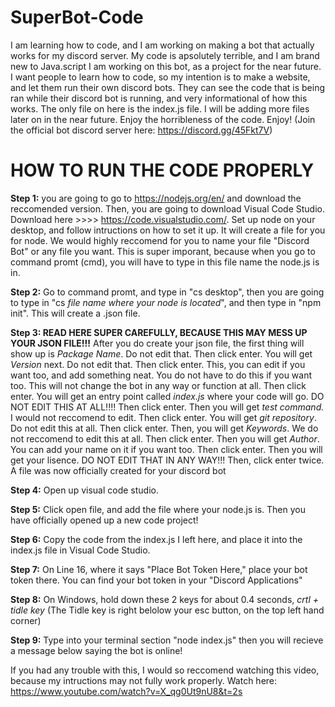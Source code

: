 # SuperBot-Code
I am learning how to code, and I am working on making a bot that actually works for my discord server. My code is apsolutely terrible, and I am brand new to Java.script
I am working on this bot, as a project for the near future. I want people to learn how to code, so my intention is to make a website, and let them run their own discord bots.
They can see the code that is being ran while their discord bot is running, and very informational of how this works.
The only file on here is the index.js file. I will be adding more files later on in the near future.
Enjoy the horribleness of the code. Enjoy! (Join the official bot discord server here: https://discord.gg/45Fkt7V)

 # HOW TO RUN THE CODE PROPERLY

**Step 1:** you are going to go to https://nodejs.org/en/ and download the reccomended version. Then, you are going to download Visual Code Studio. Download here >>>> https://code.visualstudio.com/. Set up node on your desktop, and follow intructions on how to set it up. It will create a file for you for node. We would highly reccomend for you to name your file "Discord Bot" or any file you want. This is super imporant, because when you go to command promt (cmd), you will have to type in this file name the node.js is in. 

**Step 2:** Go to command promt, and type in "cs desktop", then you are going to type in "cs *file name where your node is located*", and then type in "npm init". This will create a .json file.

**Step 3: READ HERE SUPER CAREFULLY, BECAUSE THIS MAY MESS UP YOUR JSON FILE!!!** After you do create your json file, the first thing will show up is *Package Name*. Do not edit that. Then click enter. You will get *Version* next. Do not edit that. Then click enter. This, you can edit if you want too, and add something neat. You do not have to do this if you want too. This will not change the bot in any way or function at all.  Then click enter. You will get an entry point called *index.js* where your code will go. DO NOT EDIT THIS AT ALL!!!! Then click enter. Then you will get *test command.* I would not reccomend to edit. Then click enter. You will get *git repository*. Do not edit this at all. Then click enter. Then, you will get *Keywords*. We do not reccomend to edit this at all. Then click enter. Then you will get *Author*. You can add your name on it if you want too. Then click enter. Then you will get your lisence. DO NOT EDIT THAT IN ANY WAY!!! Then, click enter twice. A file was now officially created for your discord bot

**Step 4:** Open up visual code studio.

**Step 5:** Click open file, and add the file where your node.js is. Then you have officially opened up a new code project!

**Step 6:** Copy the code from the index.js I left here, and place it into the index.js file in Visual Code Studio.

**Step 7:** On Line 16, where it says "Place Bot Token Here," place your bot token there. You can find your bot token in your "Discord Applications"

**Step 8:** On Windows, hold down these 2 keys for about 0.4 seconds, *crtl + tidle key* (The Tidle key is right belolow your esc button, on the top left hand corner)

**Step 9:** Type into your terminal section "node index.js" then you will recieve a message below saying the bot is online!

If you had any trouble with this, I would so reccomend watching this video, because my intructions may not fully work properly. Watch here: https://www.youtube.com/watch?v=X_qg0Ut9nU8&t=2s

